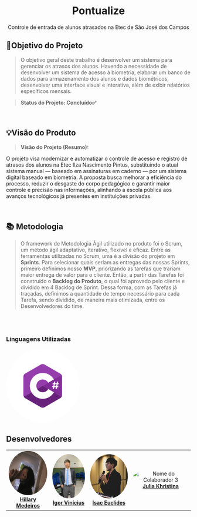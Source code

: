 <div align="center">
<h1 align="center">Pontualize</h1>

<p>Controle de entrada de alunos atrasados na Etec de São José dos Campos </p></div>

## 📌Objetivo do Projeto
> O objetivo geral deste trabalho é desenvolver um sistema para gerenciar os atrasos dos alunos. Havendo a necessidade de 
desenvolver um sistema de acesso à biometria, elaborar um banco de dados para armazenamento dos alunos e dados biométricos, desenvolver uma interface visual e interativa, além de exibir relatórios específicos mensais.

> **Status do Projeto: Concluído✅**

<br> 
  
## 💡Visão do Produto

> **Visão do Projeto (Resumo):**

O projeto visa modernizar e automatizar o controle de acesso e registro de atrasos dos alunos na Etec Ilza Nascimento Pintus, substituindo o atual sistema manual — baseado em assinaturas em caderno — por um sistema digital baseado em biometria. A proposta busca melhorar a eficiência do processo, reduzir o desgaste do corpo pedagógico e garantir maior controle e precisão nas informações, alinhando a escola pública aos avanços tecnológicos já presentes em instituições privadas.

<br>

## 📚 Metodologia

> O framework de Metodologia Ágil utilizado no produto foi o Scrum, um método ágil adaptativo, iterativo, flexível e eficaz. Entre as ferramentas utilizadas no Scrum, uma é a divisão do projeto em **Sprints**. Para selecionar quais seriam as entregas das nossas Sprints, primeiro definimos nosso **MVP**, priorizando as tarefas que trariam maior entrega de valor para o cliente. Então, a partir das Tarefas foi construído o **Backlog do Produto**,  o qual foi aprovado pelo cliente e dividido em 4 Backlog de Sprint. Dessa forma, com as Tarefas já traçadas, definimos a quantidade de tempo necessário para cada Tarefa, sendo dividido, de maneira mais otimizada, entre os Desenvolvedores do time.
<br>
</br>

<h3>Linguagens Utilizadas</h3>
<img src="https://github.com/Julia-Khristina/TCC/blob/main/assets/C%23.png" width="200px;" style="border-radius:50%;"/>
</td>
<h2> Desenvolvedores</h2>
<table>
  <tr>
    <td align="center">
    <img src="https://github.com/Julia-Khristina/TCC/blob/main/assets/Hillary.png" width="120px;" height="120px;" style="border-radius:50%;" alt="Nome do Colaborador 1"/>
      <br /><a href="https://github.com/beaxx"><b>Hillary Medeiros</b></a>
    </td>
    <td align="center">
      <img src="https://github.com/Julia-Khristina/TCC/blob/main/assets/Igor.jpeg" width="100px;" height="120px;" style="border-radius:50%;" alt="Nome do Colaborador 2"/>
      <br /><a href="https://github.com/Gigiovh"><b>Igor Vinícius</b></a>
    </td>
     <td align="center">
      <img src="https://github.com/Julia-Khristina/TCC/blob/main/assets/Isac.png" width="120px;" height="120px;" style="border-radius:50%;" alt="Nome do Colaborador 3"/>
      <br /><a href="https://github.com/Lale-Araujo"><b>Isac Euclides</b></a>
    </td>
    <td align="center">
      <img src="https://avatars.githubusercontent.com/u/132296366?v=4" width="120px;" height="120px;" style="border-radius:50%;" alt="Nome do Colaborador 3"/>
      <br /><a href="https://github.com/Julia-Khristina"><b>Julia Khristina</b></a>
    </td>
  </tr>
</table>
  
</ul>
   
  </tr>
</table>


